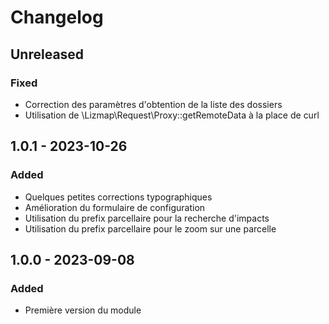 # Changelog

## Unreleased

### Fixed

* Correction des paramètres d'obtention de la liste des dossiers
* Utilisation de \Lizmap\Request\Proxy::getRemoteData à la place de curl

## 1.0.1 - 2023-10-26

### Added

* Quelques petites corrections typographiques
* Amélioration du formulaire de configuration
* Utilisation du prefix parcellaire pour la recherche d'impacts
* Utilisation du prefix parcellaire pour le zoom sur une parcelle

## 1.0.0 - 2023-09-08

### Added

* Première version du module
